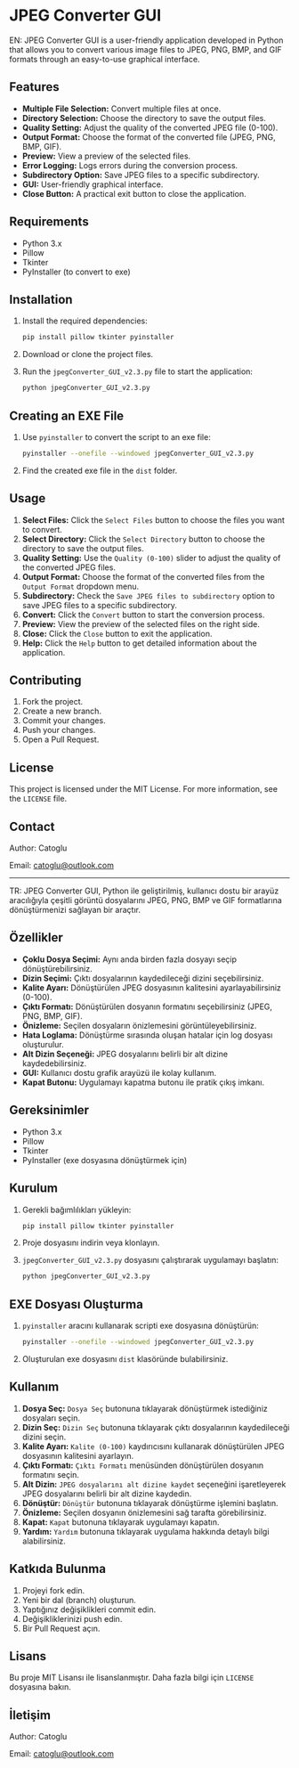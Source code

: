 # JPEG Converter GUI

EN:
JPEG Converter GUI is a user-friendly application developed in Python that allows you to convert various image files to JPEG, PNG, BMP, and GIF formats through an easy-to-use graphical interface.

## Features

- **Multiple File Selection:** Convert multiple files at once.
- **Directory Selection:** Choose the directory to save the output files.
- **Quality Setting:** Adjust the quality of the converted JPEG file (0-100).
- **Output Format:** Choose the format of the converted file (JPEG, PNG, BMP, GIF).
- **Preview:** View a preview of the selected files.
- **Error Logging:** Logs errors during the conversion process.
- **Subdirectory Option:** Save JPEG files to a specific subdirectory.
- **GUI:** User-friendly graphical interface.
- **Close Button:** A practical exit button to close the application.

## Requirements

- Python 3.x
- Pillow
- Tkinter
- PyInstaller (to convert to exe)

## Installation

1. Install the required dependencies:
    ```sh
    pip install pillow tkinter pyinstaller
    ```

2. Download or clone the project files.

3. Run the `jpegConverter_GUI_v2.3.py` file to start the application:
    ```sh
    python jpegConverter_GUI_v2.3.py
    ```

## Creating an EXE File

1. Use `pyinstaller` to convert the script to an exe file:
    ```sh
    pyinstaller --onefile --windowed jpegConverter_GUI_v2.3.py
    ```

2. Find the created exe file in the `dist` folder.

## Usage

1. **Select Files:** Click the `Select Files` button to choose the files you want to convert.
2. **Select Directory:** Click the `Select Directory` button to choose the directory to save the output files.
3. **Quality Setting:** Use the `Quality (0-100)` slider to adjust the quality of the converted JPEG files.
4. **Output Format:** Choose the format of the converted files from the `Output Format` dropdown menu.
5. **Subdirectory:** Check the `Save JPEG files to subdirectory` option to save JPEG files to a specific subdirectory.
6. **Convert:** Click the `Convert` button to start the conversion process.
7. **Preview:** View the preview of the selected files on the right side.
8. **Close:** Click the `Close` button to exit the application.
9. **Help:** Click the `Help` button to get detailed information about the application.

## Contributing

1. Fork the project.
2. Create a new branch.
3. Commit your changes.
4. Push your changes.
5. Open a Pull Request.

## License

This project is licensed under the MIT License. For more information, see the `LICENSE` file.

## Contact

Author: Catoglu

Email: catoglu@outlook.com

---

TR:
JPEG Converter GUI, Python ile geliştirilmiş, kullanıcı dostu bir arayüz aracılığıyla çeşitli görüntü dosyalarını JPEG, PNG, BMP ve GIF formatlarına dönüştürmenizi sağlayan bir araçtır.

## Özellikler

- **Çoklu Dosya Seçimi:** Aynı anda birden fazla dosyayı seçip dönüştürebilirsiniz.
- **Dizin Seçimi:** Çıktı dosyalarının kaydedileceği dizini seçebilirsiniz.
- **Kalite Ayarı:** Dönüştürülen JPEG dosyasının kalitesini ayarlayabilirsiniz (0-100).
- **Çıktı Formatı:** Dönüştürülen dosyanın formatını seçebilirsiniz (JPEG, PNG, BMP, GIF).
- **Önizleme:** Seçilen dosyaların önizlemesini görüntüleyebilirsiniz.
- **Hata Loglama:** Dönüştürme sırasında oluşan hatalar için log dosyası oluşturulur.
- **Alt Dizin Seçeneği:** JPEG dosyalarını belirli bir alt dizine kaydedebilirsiniz.
- **GUI:** Kullanıcı dostu grafik arayüzü ile kolay kullanım.
- **Kapat Butonu:** Uygulamayı kapatma butonu ile pratik çıkış imkanı.

## Gereksinimler

- Python 3.x
- Pillow
- Tkinter
- PyInstaller (exe dosyasına dönüştürmek için)

## Kurulum

1. Gerekli bağımlılıkları yükleyin:
    ```sh
    pip install pillow tkinter pyinstaller
    ```

2. Proje dosyasını indirin veya klonlayın.

3. `jpegConverter_GUI_v2.3.py` dosyasını çalıştırarak uygulamayı başlatın:
    ```sh
    python jpegConverter_GUI_v2.3.py
    ```

## EXE Dosyası Oluşturma

1. `pyinstaller` aracını kullanarak scripti exe dosyasına dönüştürün:
    ```sh
    pyinstaller --onefile --windowed jpegConverter_GUI_v2.3.py
    ```

2. Oluşturulan exe dosyasını `dist` klasöründe bulabilirsiniz.

## Kullanım

1. **Dosya Seç:** `Dosya Seç` butonuna tıklayarak dönüştürmek istediğiniz dosyaları seçin.
2. **Dizin Seç:** `Dizin Seç` butonuna tıklayarak çıktı dosyalarının kaydedileceği dizini seçin.
3. **Kalite Ayarı:** `Kalite (0-100)` kaydırıcısını kullanarak dönüştürülen JPEG dosyasının kalitesini ayarlayın.
4. **Çıktı Formatı:** `Çıktı Formatı` menüsünden dönüştürülen dosyanın formatını seçin.
5. **Alt Dizin:** `JPEG dosyalarını alt dizine kaydet` seçeneğini işaretleyerek JPEG dosyalarını belirli bir alt dizine kaydedin.
6. **Dönüştür:** `Dönüştür` butonuna tıklayarak dönüştürme işlemini başlatın.
7. **Önizleme:** Seçilen dosyanın önizlemesini sağ tarafta görebilirsiniz.
8. **Kapat:** `Kapat` butonuna tıklayarak uygulamayı kapatın.
9. **Yardım:** `Yardım` butonuna tıklayarak uygulama hakkında detaylı bilgi alabilirsiniz.

## Katkıda Bulunma

1. Projeyi fork edin.
2. Yeni bir dal (branch) oluşturun.
3. Yaptığınız değişiklikleri commit edin.
4. Değişikliklerinizi push edin.
5. Bir Pull Request açın.

## Lisans

Bu proje MIT Lisansı ile lisanslanmıştır. Daha fazla bilgi için `LICENSE` dosyasına bakın.

## İletişim

Author: Catoglu

Email: catoglu@outlook.com
